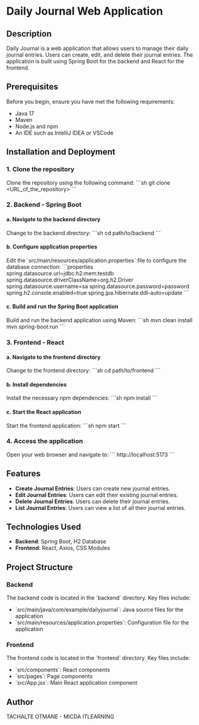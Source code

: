 # Daily Journal Web Application

## Description
Daily Journal is a web application that allows users to manage their daily journal entries. Users can create, edit, and delete their journal entries. The application is built using Spring Boot for the backend and React for the frontend.

## Prerequisites
Before you begin, ensure you have met the following requirements:
- Java 17
- Maven
- Node.js and npm
- An IDE such as IntelliJ IDEA or VSCode

## Installation and Deployment

### 1. Clone the repository
Clone the repository using the following command:
\`\`\`sh
git clone <URL_of_the_repository>
\`\`\`

### 2. Backend - Spring Boot

#### a. Navigate to the backend directory
Change to the backend directory:
\`\`\`sh
cd path/to/backend
\`\`\`

#### b. Configure application properties
Edit the \`src/main/resources/application.properties\` file to configure the database connection:
\`\`\`properties
spring.datasource.url=jdbc:h2:mem:testdb
spring.datasource.driverClassName=org.h2.Driver
spring.datasource.username=sa
spring.datasource.password=password
spring.h2.console.enabled=true
spring.jpa.hibernate.ddl-auto=update
\`\`\`

#### c. Build and run the Spring Boot application
Build and run the backend application using Maven:
\`\`\`sh
mvn clean install
mvn spring-boot:run
\`\`\`

### 3. Frontend - React

#### a. Navigate to the frontend directory
Change to the frontend directory:
\`\`\`sh
cd path/to/frontend
\`\`\`

#### b. Install dependencies
Install the necessary npm dependencies:
\`\`\`sh
npm install
\`\`\`

#### c. Start the React application
Start the frontend application:
\`\`\`sh
npm start
\`\`\`

### 4. Access the application
Open your web browser and navigate to:
\`\`\`
http://localhost:5173
\`\`\`

## Features
- **Create Journal Entries**: Users can create new journal entries.
- **Edit Journal Entries**: Users can edit their existing journal entries.
- **Delete Journal Entries**: Users can delete their journal entries.
- **List Journal Entries**: Users can view a list of all their journal entries.

## Technologies Used
- **Backend**: Spring Boot, H2 Database
- **Frontend**: React, Axios, CSS Modules

## Project Structure

### Backend
The backend code is located in the \`backend\` directory. Key files include:
- \`src/main/java/com/example/dailyjournal\`: Java source files for the application
- \`src/main/resources/application.properties\`: Configuration file for the application

### Frontend
The frontend code is located in the \`frontend\` directory. Key files include:
- \`src/components\`: React components
- \`src/pages\`: Page components
- \`src/App.jsx\`: Main React application component

## Author
TACHALTE OTMANE - MICDA ITLEARNING


